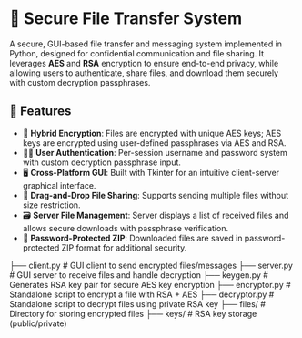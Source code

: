 # 🔐 Secure File Transfer System

A secure, GUI-based file transfer and messaging system implemented in Python, designed for confidential communication and file sharing. It leverages **AES** and **RSA** encryption to ensure end-to-end privacy, while allowing users to authenticate, share files, and download them securely with custom decryption passphrases.

## 🚀 Features

- 🔑 **Hybrid Encryption**: Files are encrypted with unique AES keys; AES keys are encrypted using user-defined passphrases via AES and RSA.
- 🧑‍💻 **User Authentication**: Per-session username and password system with custom decryption passphrase input.
- 🖥️ **Cross-Platform GUI**: Built with Tkinter for an intuitive client-server graphical interface.
- 📁 **Drag-and-Drop File Sharing**: Supports sending multiple files without size restriction.
- 🗃️ **Server File Management**: Server displays a list of received files and allows secure downloads with passphrase verification.
- 🔐 **Password-Protected ZIP**: Downloaded files are saved in password-protected ZIP format for additional security.

├── client.py # GUI client to send encrypted files/messages ├── server.py # GUI server to receive files and handle decryption ├── keygen.py # Generates RSA key pair for secure AES key encryption ├── encryptor.py # Standalone script to encrypt a file with RSA + AES ├── decryptor.py # Standalone script to decrypt files using private RSA key ├── files/ # Directory for storing encrypted files ├── keys/ # RSA key storage (public/private)
